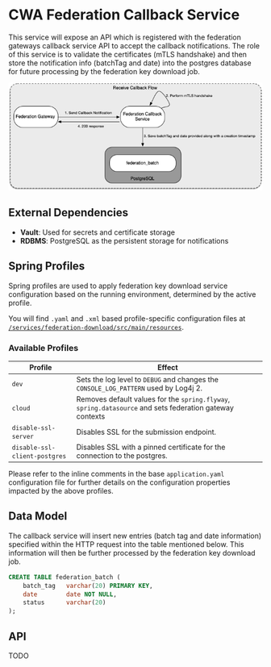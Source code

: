 # CWA Federation Callback Service

This service will expose an API which is registered with the federation gateways callback service API to accept the callback notifications. The role of this service is to validate the certificates (mTLS handshake) and then store the notification info (batchTag and date) into the postgres database for future processing by the federation key download job.

![Callback Flow Diagram](./images/callback-flow.png)

## External Dependencies

- **Vault**: Used for secrets and certificate storage
- **RDBMS**: PostgreSQL as the persistent storage for notifications

## Spring Profiles

Spring profiles are used to apply federation key download service configuration based on the running environment, determined by the active profile.

You will find `.yaml` and `.xml` based profile-specific configuration files at [`/services/federation-download/src/main/resources`](/services/federation-download/src/main/resources).

### Available Profiles

Profile                                           | Effect
--------------------------------------------------|-------------
`dev`                                             | Sets the log level to `DEBUG` and changes the `CONSOLE_LOG_PATTERN` used by Log4j 2.
`cloud`                                           | Removes default values for the `spring.flyway`, `spring.datasource` and sets federation gateway contexts
`disable-ssl-server`                              | Disables SSL for the submission endpoint.
`disable-ssl-client-postgres`                     | Disables SSL with a pinned certificate for the connection to the postgres.

Please refer to the inline comments in the base `application.yaml` configuration file for further details on the configuration properties impacted by the above profiles.

## Data Model

The callback service will insert new entries (batch tag and date information) specified within the HTTP request into the table mentioned below. This information will then be further processed by the federation key download job.

```sql
CREATE TABLE federation_batch (
    batch_tag   varchar(20) PRIMARY KEY,
    date        date NOT NULL,
    status      varchar(20)
);
```

## API

TODO